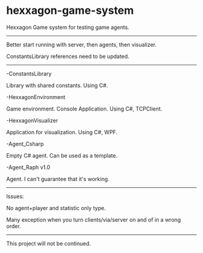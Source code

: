 # hexxagon-game-system
Hexxagon Game system for testing game agents.
***
Better start running with server, then agents, then visualizer.

ConstantsLibrary references need to be updated.
***
-ConstantsLibrary

Library with shared constants. Using C#.

-HexxagonEnvironment

Game environment. Console Application. Using C#, TCPClient.

-HexxagonVisualizer

Application for visualization. Using C#, WPF.

-Agent_Csharp

Empty C# agent. Can be used as a template.

-Agent_Raph v1.0

Agent. I can't guarantee that it's working.
***
Issues:

No agent+player and statistic only type.

Many exception when you turn clients/via/server on and of in a wrong order.
***
This project will not be continued.
